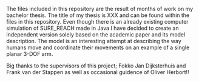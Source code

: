The files included in this repository are the result of months of work on my bachelor thesis. The title of my thesis is XXX and can be found within the files in this repository. Even though there is an already existing computer simulation of SURE_REACH made in Java I have decided to create an independent version solely based on the academic paper and its model description. The model is an interesting attempt at describing the way humans move and coordinate their movements on an example of a single planar 3-DOF arm.


Big thanks to the supervisors of this project; Fokko Jan Dijksterhuis and Frank van der Stappen as well as occasional guidence of Oliver Herbort!!

